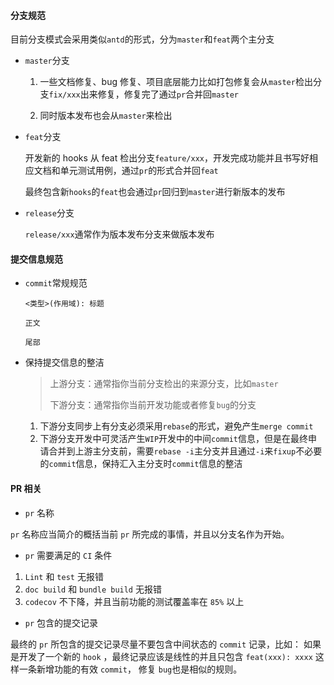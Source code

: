 #### 分支规范

目前分支模式会采用类似`antd`的形式，分为`master`和`feat`两个主分支

- `master`分支

  1. 一些文档修复、bug 修复、项目底层能力比如打包修复会从`master`检出分支`fix/xxx`出来修复，修复完了通过`pr`合并回`master`

  2. 同时版本发布也会从`master`来检出

- `feat`分支

  开发新的 hooks 从 feat 检出分支`feature/xxx`，开发完成功能并且书写好相应文档和单元测试用例，通过`pr`的形式合并回`feat`

  最终包含新`hooks`的`feat`也会通过`pr`回归到`master`进行新版本的发布

- `release`分支

  `release/xxx`通常作为版本发布分支来做版本发布

#### 提交信息规范

- `commit`常规规范

  ```
  <类型>(作用域): 标题

  正文

  尾部
  ```

- 保持提交信息的整洁

  > 上游分支：通常指你当前分支检出的来源分支，比如`master`
  >
  > 下游分支：通常指你当前开发功能或者修复`bug`的分支

  1. 下游分支同步上有分支必须采用`rebase`的形式，避免产生`merge commit`
  2. 下游分支开发中可灵活产生`WIP`开发中的中间`commit`信息，但是在最终申请合并到上游主分支前，需要`rebase -i`主分支并且通过`-i`来`fixup`不必要的`commit`信息，保持汇入主分支时`commit`信息的整洁

#### PR 相关

- `pr` 名称

`pr` 名称应当简介的概括当前 `pr` 所完成的事情，并且以分支名作为开始。

- `pr` 需要满足的 `CI` 条件

1. `Lint` 和 `test` 无报错
2. `doc build` 和 `bundle build` 无报错
3. `codecov` 不下降，并且当前功能的测试覆盖率在 `85%` 以上

- `pr` 包含的提交记录

最终的 `pr` 所包含的提交记录尽量不要包含中间状态的 `commit` 记录，比如：
如果是开发了一个新的 `hook` ，最终记录应该是线性的并且只包含 `feat(xxx): xxxx` 这样一条新增功能的有效 `commit`，
修复 `bug`也是相似的规则。
